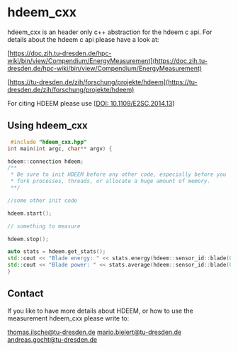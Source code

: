 # hdeem_cxx

hdeem_cxx is an header only c++ abstraction for the hdeem c api.
For details about the hdeem c api please have a look at:

[https://doc.zih.tu-dresden.de/hpc-wiki/bin/view/Compendium/EnergyMeasurement](https://doc.zih.tu-dresden.de/hpc-wiki/bin/view/Compendium/EnergyMeasurement)

[https://tu-dresden.de/zih/forschung/projekte/hdeem](https://tu-dresden.de/zih/forschung/projekte/hdeem)

For citing HDEEM please use [[DOI: 10.1109/E2SC.2014.13](dx.doi.org/10.1109/E2SC.2014.13)]

## Using hdeem_cxx

```c++
 #include "hdeem_cxx.hpp"
int main(int argc, char** argv) {

hdeem::connection hdeem;
/**
 * Be sure to init HDEEM before any other code, especially before you 
 * fork processes, threads, or allocate a huge amount of memory. 
 **/

//some other init code

hdeem.start();

// something to measure

hdeem.stop();

auto stats = hdeem.get_stats();
std::cout << "Blade energy: " << stats.energy(hdeem::sensor_id::blade(0)) << "\n";
std::cout << "Blade power: " << stats.average(hdeem::sensor_id::blade(0)) << "\n";
}

```


## Contact
If you like to have more details about HDEEM, or how to use the measurement hdeem_cxx please write to:

thomas.ilsche@tu-dresden.de
mario.bielert@tu-dresden.de
andreas.gocht@tu-dresden.de
